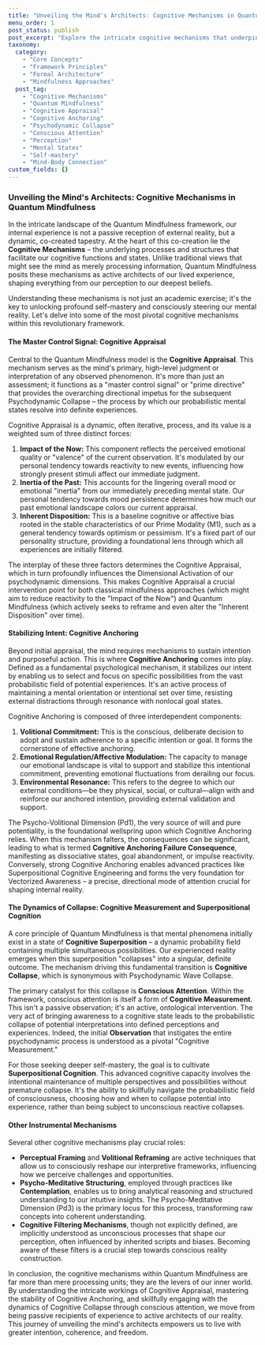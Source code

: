 ```yaml
---
title: "Unveiling the Mind's Architects: Cognitive Mechanisms in Quantum Mindfulness"
menu_order: 1
post_status: publish
post_excerpt: "Explore the intricate cognitive mechanisms that underpin our mental reality within the Quantum Mindfulness framework. From the master control signal of Cognitive Appraisal to the foundational stability of Cognitive Anchoring, discover how conscious attention shapes our experienced world."
taxonomy:
  category:
    - "Core Concepts"
    - "Framework Principles"
    - "Formal Architecture"
    - "Mindfulness Approaches"
  post_tag:
    - "Cognitive Mechanisms"
    - "Quantum Mindfulness"
    - "Cognitive Appraisal"
    - "Cognitive Anchoring"
    - "Psychodynamic Collapse"
    - "Conscious Attention"
    - "Perception"
    - "Mental States"
    - "Self-mastery"
    - "Mind-Body Connection"
custom_fields: {}
---
```


### Unveiling the Mind's Architects: Cognitive Mechanisms in Quantum Mindfulness

In the intricate landscape of the Quantum Mindfulness framework, our internal experience is not a passive reception of external reality, but a dynamic, co-created tapestry. At the heart of this co-creation lie the **Cognitive Mechanisms** – the underlying processes and structures that facilitate our cognitive functions and states. Unlike traditional views that might see the mind as merely processing information, Quantum Mindfulness posits these mechanisms as active architects of our lived experience, shaping everything from our perception to our deepest beliefs.

Understanding these mechanisms is not just an academic exercise; it's the key to unlocking profound self-mastery and consciously steering our mental reality. Let's delve into some of the most pivotal cognitive mechanisms within this revolutionary framework.

#### The Master Control Signal: Cognitive Appraisal

Central to the Quantum Mindfulness model is the **Cognitive Appraisal**. This mechanism serves as the mind's primary, high-level judgment or interpretation of any observed phenomenon. It's more than just an assessment; it functions as a "master control signal" or "prime directive" that provides the overarching directional impetus for the subsequent Psychodynamic Collapse – the process by which our probabilistic mental states resolve into definite experiences.

Cognitive Appraisal is a dynamic, often iterative, process, and its value is a weighted sum of three distinct forces:

1.  **Impact of the Now:** This component reflects the perceived emotional quality or "valence" of the current observation. It's modulated by our personal tendency towards reactivity to new events, influencing how strongly present stimuli affect our immediate judgment.
2.  **Inertia of the Past:** This accounts for the lingering overall mood or emotional "inertia" from our immediately preceding mental state. Our personal tendency towards mood persistence determines how much our past emotional landscape colors our current appraisal.
3.  **Inherent Disposition:** This is a baseline cognitive or affective bias rooted in the stable characteristics of our Prime Modality (M1), such as a general tendency towards optimism or pessimism. It's a fixed part of our personality structure, providing a foundational lens through which all experiences are initially filtered.

The interplay of these three factors determines the Cognitive Appraisal, which in turn profoundly influences the Dimensional Activation of our psychodynamic dimensions. This makes Cognitive Appraisal a crucial intervention point for both classical mindfulness approaches (which might aim to reduce reactivity to the "Impact of the Now") and Quantum Mindfulness (which actively seeks to reframe and even alter the "Inherent Disposition" over time).

#### Stabilizing Intent: Cognitive Anchoring

Beyond initial appraisal, the mind requires mechanisms to sustain intention and purposeful action. This is where **Cognitive Anchoring** comes into play. Defined as a fundamental psychological mechanism, it stabilizes our intent by enabling us to select and focus on specific possibilities from the vast probabilistic field of potential experiences. It's an active process of maintaining a mental orientation or intentional set over time, resisting external distractions through resonance with nonlocal goal states.

Cognitive Anchoring is composed of three interdependent components:

1.  **Volitional Commitment:** This is the conscious, deliberate decision to adopt and sustain adherence to a specific intention or goal. It forms the cornerstone of effective anchoring.
2.  **Emotional Regulation/Affective Modulation:** The capacity to manage our emotional landscape is vital to support and stabilize this intentional commitment, preventing emotional fluctuations from derailing our focus.
3.  **Environmental Resonance:** This refers to the degree to which our external conditions—be they physical, social, or cultural—align with and reinforce our anchored intention, providing external validation and support.

The Psycho-Volitional Dimension (Pd1), the very source of will and pure potentiality, is the foundational wellspring upon which Cognitive Anchoring relies. When this mechanism falters, the consequences can be significant, leading to what is termed **Cognitive Anchoring Failure Consequence**, manifesting as dissociative states, goal abandonment, or impulse reactivity. Conversely, strong Cognitive Anchoring enables advanced practices like Superpositional Cognitive Engineering and forms the very foundation for Vectorized Awareness – a precise, directional mode of attention crucial for shaping internal reality.

#### The Dynamics of Collapse: Cognitive Measurement and Superpositional Cognition

A core principle of Quantum Mindfulness is that mental phenomena initially exist in a state of **Cognitive Superposition** – a dynamic probability field containing multiple simultaneous possibilities. Our experienced reality emerges when this superposition "collapses" into a singular, definite outcome. The mechanism driving this fundamental transition is **Cognitive Collapse**, which is synonymous with Psychodynamic Wave Collapse.

The primary catalyst for this collapse is **Conscious Attention**. Within the framework, conscious attention is itself a form of **Cognitive Measurement**. This isn't a passive observation; it's an active, ontological intervention. The very act of bringing awareness to a cognitive state leads to the probabilistic collapse of potential interpretations into defined perceptions and experiences. Indeed, the initial **Observation** that instigates the entire psychodynamic process is understood as a pivotal "Cognitive Measurement."

For those seeking deeper self-mastery, the goal is to cultivate **Superpositional Cognition**. This advanced cognitive capacity involves the intentional maintenance of multiple perspectives and possibilities without premature collapse. It's the ability to skillfully navigate the probabilistic field of consciousness, choosing how and when to collapse potential into experience, rather than being subject to unconscious reactive collapses.

#### Other Instrumental Mechanisms

Several other cognitive mechanisms play crucial roles:

*   **Perceptual Framing** and **Volitional Reframing** are active techniques that allow us to consciously reshape our interpretive frameworks, influencing how we perceive challenges and opportunities.
*   **Psycho-Meditative Structuring**, employed through practices like **Contemplation**, enables us to bring analytical reasoning and structured understanding to our intuitive insights. The Psycho-Meditative Dimension (Pd3) is the primary locus for this process, transforming raw concepts into coherent understanding.
*   **Cognitive Filtering Mechanisms**, though not explicitly defined, are implicitly understood as unconscious processes that shape our perception, often influenced by inherited scripts and biases. Becoming aware of these filters is a crucial step towards conscious reality construction.

In conclusion, the cognitive mechanisms within Quantum Mindfulness are far more than mere processing units; they are the levers of our inner world. By understanding the intricate workings of Cognitive Appraisal, mastering the stability of Cognitive Anchoring, and skillfully engaging with the dynamics of Cognitive Collapse through conscious attention, we move from being passive recipients of experience to active architects of our reality. This journey of unveiling the mind's architects empowers us to live with greater intention, coherence, and freedom.